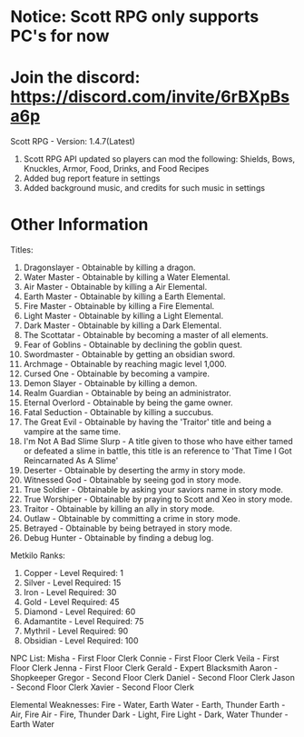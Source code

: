 # Notice: Scott RPG only supports PC's for now
# Join the discord: https://discord.com/invite/6rBXpBsa6p

Scott RPG - Version: 1.4.7(Latest)
1. Scott RPG API updated so players can mod the following: Shields, Bows, Knuckles, Armor, Food, Drinks, and Food Recipes
2. Added bug report feature in settings
3. Added background music, and credits for such music in settings


# Other Information
Titles: 
1. Dragonslayer - Obtainable by killing a dragon.
2. Water Master - Obtainable by killing a Water Elemental.
3. Air Master - Obtainable by killing a Air Elemental.
4. Earth Master - Obtainable by killing a Earth Elemental.
5. Fire Master - Obtainable by killing a Fire Elemental.
6. Light Master - Obtainable by killing a Light Elemental.
7. Dark Master - Obtainable by killing a Dark Elemental.
8. The Scottatar - Obtainable by becoming a master of all elements.
9. Fear of Goblins - Obtainable by declining the goblin quest.
10. Swordmaster - Obtainable by getting an obsidian sword.
11. Archmage - Obtainable by reaching magic level 1,000.
12. Cursed One - Obtainable by becoming a vampire.
13. Demon Slayer - Obtainable by killing a demon.
14. Realm Guardian - Obtainable by being an administrator.
15. Eternal Overlord - Obtainable by being the game owner.
16. Fatal Seduction - Obtainable by killing a succubus.
17. The Great Evil - Obtainable by having the 'Traitor' title and being a vampire at the same time.
18. I'm Not A Bad Slime Slurp - A title given to those who have either tamed or defeated a slime in battle, this title is an reference to 'That Time I Got Reincarnated As A Slime'
19. Deserter - Obtainable by deserting the army in story mode.
20. Witnessed God - Obtainable by seeing god in story mode.
21. True Soldier - Obtainable by asking your saviors name in story mode.
22. True Worshiper - Obtainable by praying to Scott and Xeo in story mode.
23. Traitor - Obtainable by killing an ally in story mode.
24. Outlaw - Obtainable by committing a crime in story mode.
25. Betrayed - Obtainable by being betrayed in story mode.
26. Debug Hunter - Obtainable by finding a debug log.


Metkilo Ranks: 
1. Copper - Level Required: 1
2. Silver - Level Required: 15
3. Iron - Level Required: 30
4. Gold - Level Required: 45
5. Diamond - Level Required: 60
6. Adamantite - Level Required: 75
7. Mythril - Level Required: 90
8. Obsidian - Level Required: 100

NPC List: 
Misha - First Floor Clerk
Connie - First Floor Clerk
Veila - First Floor Clerk
Jenna - First Floor Clerk
Gerald - Expert Blacksmith
Aaron - Shopkeeper
Gregor - Second Floor Clerk
Daniel - Second Floor Clerk
Jason - Second Floor Clerk
Xavier - Second Floor Clerk

Elemental Weaknesses: 
Fire - Water, Earth
Water - Earth, Thunder
Earth - Air, Fire
Air - Fire, Thunder
Dark - Light, Fire
Light - Dark, Water
Thunder - Earth Water

